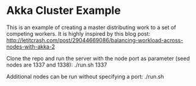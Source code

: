 Akka Cluster Example
====================

This is an example of creating a master distributing work to a set of competing workers. It is highly inspired by this blog post: http://letitcrash.com/post/29044669086/balancing-workload-across-nodes-with-akka-2

Clone the repo and run the server with the node port as parameter (seed nodes are 1337 and 1338):
    ./run.sh 1337

Additional nodes can be run without specifying a port:
    ./run.sh

